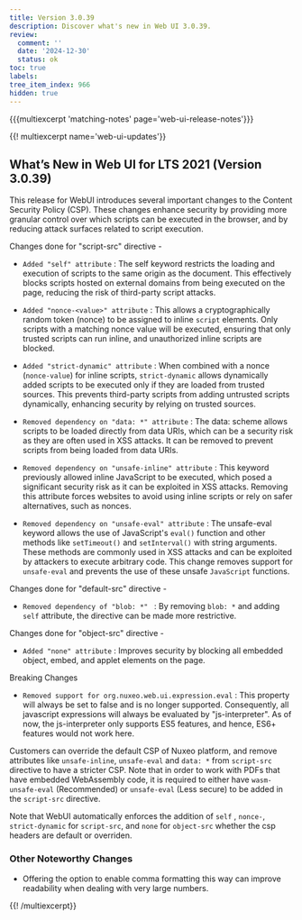 ```yaml
---
title: Version 3.0.39
description: Discover what's new in Web UI 3.0.39.
review:
  comment: ''
  date: '2024-12-30'
  status: ok
toc: true
labels:
tree_item_index: 966
hidden: true
---
```


{{{multiexcerpt 'matching-notes' page='web-ui-release-notes'}}}

{{! multiexcerpt name='web-ui-updates'}}

## What’s New in Web UI for LTS 2021 (Version 3.0.39)

This release for WebUI introduces several important changes to the Content Security Policy (CSP). These changes enhance security by providing more granular control over which scripts can be executed in the browser, and by reducing attack surfaces related to script execution.<br/>

Changes done for "script-src" directive -
- `Added "self" attribute` : The self keyword restricts the loading and execution of scripts to the same origin as the document. This effectively blocks scripts hosted on external domains from being executed on the page, reducing the risk of third-party script attacks.

- `Added "nonce-<value>" attribute` : This allows a cryptographically random token (nonce) to be assigned to inline `script` elements. Only scripts with a matching nonce value will be executed, ensuring that only trusted scripts can run inline, and unauthorized inline scripts are blocked.

- `Added "strict-dynamic" attribute` : When combined with a nonce (`nonce-value`) for inline scripts, `strict-dynamic` allows dynamically added scripts to be executed only if they are loaded from trusted sources. This prevents third-party scripts from adding untrusted scripts dynamically, enhancing security by relying on trusted sources.

- `Removed dependency on "data: *" attribute` : The data: scheme allows scripts to be loaded directly from data URIs, which can be a security risk as they are often used in XSS attacks. It can be removed to prevent scripts from being loaded from data URIs.

- `Removed dependency on "unsafe-inline" attribute` : This keyword previously allowed inline JavaScript to be executed, which posed a significant security risk as it can be exploited in XSS attacks. Removing this attribute forces websites to avoid using inline scripts or rely on safer alternatives, such as nonces.

- `Removed dependency on "unsafe-eval" attribute` : The unsafe-eval keyword allows the use of JavaScript's `eval()` function and other methods like `setTimeout()` and `setInterval()` with string arguments. These methods are commonly used in XSS attacks and can be exploited by attackers to execute arbitrary code. This change removes support for `unsafe-eval` and prevents the use of these unsafe `JavaScript` functions.

Changes done for "default-src" directive -
- `Removed dependency of "blob: *" ` : By removing `blob: *` and adding `self` attribute, the directive can be made more restrictive.

Changes done for "object-src" directive -
- `Added "none" attribute` :  Improves security by blocking all embedded object, embed, and applet elements on the page.

Breaking Changes
- `Removed support for org.nuxeo.web.ui.expression.eval` : This property will always be set to false and is no longer supported. Consequently, all javascript expressions will always be evaluated by "js-interpreter". As of now, the js-interpreter only supports ES5 features, and hence, ES6+ features would not work here.

Customers can override the default CSP of Nuxeo platform, and remove attributes like `unsafe-inline`, `unsafe-eval` and `data: *` from `script-src` directive to have a stricter CSP. Note that in order to work with PDFs that have embedded WebAssembly code, it is required to either have `wasm-unsafe-eval` (Recommended) or `unsafe-eval` (Less secure) to be added in the `script-src` directive.

Note that WebUI automatically enforces the addition of `self` , `nonce-`, `strict-dynamic` for `script-src`, and `none` for `object-src` whether the csp headers are default or overriden.

### Other Noteworthy Changes

- Offering the option to enable comma formatting this way can improve readability when dealing with very large numbers.

{{! /multiexcerpt}}
